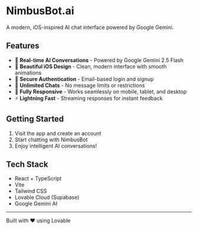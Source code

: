 # NimbusBot.ai

A modern, iOS-inspired AI chat interface powered by Google Gemini.

## Features

- 🤖 **Real-time AI Conversations** - Powered by Google Gemini 2.5 Flash
- 🎨 **Beautiful iOS Design** - Clean, modern interface with smooth animations
- 🔐 **Secure Authentication** - Email-based login and signup
- 💬 **Unlimited Chats** - No message limits or restrictions
- 📱 **Fully Responsive** - Works seamlessly on mobile, tablet, and desktop
- ⚡ **Lightning Fast** - Streaming responses for instant feedback

## Getting Started

1. Visit the app and create an account
2. Start chatting with NimbusBot
3. Enjoy intelligent AI conversations!

## Tech Stack

- React + TypeScript
- Vite
- Tailwind CSS
- Lovable Cloud (Supabase)
- Google Gemini AI

---

Built with ❤️ using Lovable
